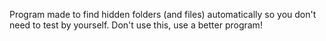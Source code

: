 Program made to find hidden folders (and files) automatically so you don't need to test by yourself. Don't use this, use a better program!